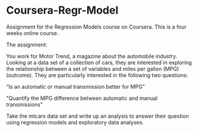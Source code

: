 # Coursera-Regr-Model
Assignment for the Regression Models course on Coursera.
This is a four weeks online course. 

The assignment:

You work for Motor Trend, a magazine about the automobile industry. Looking at a data set of a collection of cars, they are interested in exploring the relationship between a set of variables and miles per gallon (MPG) (outcome). They are particularly interested in the following two questions:

“Is an automatic or manual transmission better for MPG”

"Quantify the MPG difference between automatic and manual transmissions"

Take the mtcars data set and write up an analysis to answer their question using regression models and exploratory data analyses.


